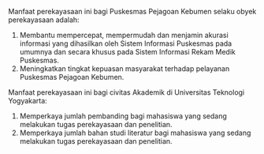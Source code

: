 Manfaat perekayasaan ini bagi Puskesmas Pejagoan Kebumen selaku obyek perekayasaan adalah:

1. Membantu mempercepat, mempermudah dan menjamin akurasi informasi yang dihasilkan oleh Sistem Informasi Puskesmas pada umumnya dan secara khusus pada Sistem Informasi Rekam Medik Puskesmas.
2. Meningkatkan tingkat kepuasan masyarakat terhadap pelayanan Puskesmas Pejagoan Kebumen.

Manfaat perekayasaan ini bagi civitas Akademik di Universitas Teknologi Yogyakarta:

1. Memperkaya jumlah pembanding bagi mahasiswa yang sedang melakukan tugas perekayasaan dan penelitian.
2. Memperkaya jumlah bahan studi literatur bagi mahasiswa yang sedang melakukan tugas perekayasaan dan penelitian.



